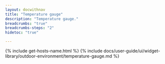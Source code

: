 ```yaml
---
layout: docwithnav
title: "Temperature gauge"
description: "Temperature gauge."
breadcrumbs: "true"
breadcrumbs-steps: "2"
hidetoc: "true"

---
```

{% include get-hosts-name.html %}
{% include docs/user-guide/ui/widget-library/outdoor-environment/temperature-gauge.md %}
